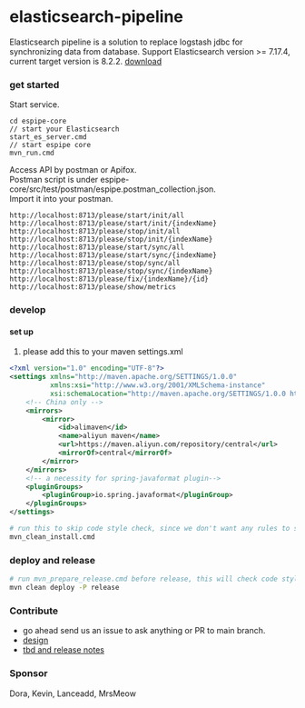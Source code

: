 # elasticsearch-pipeline
Elasticsearch pipeline is a solution to replace logstash jdbc for synchronizing data from database.
Support Elasticsearch version >= 7.17.4, current target version is 8.2.2.
[download](https://www.elastic.co/downloads/elasticsearch)

### get started
Start service.
```
cd espipe-core 
// start your Elasticsearch 
start_es_server.cmd
// start espipe core
mvn_run.cmd
```  
Access API by postman or Apifox.    
Postman script is under espipe-core/src/test/postman/espipe.postman_collection.json.    
Import it into your postman.    
```
http://localhost:8713/please/start/init/all
http://localhost:8713/please/start/init/{indexName}
http://localhost:8713/please/stop/init/all
http://localhost:8713/please/stop/init/{indexName}
http://localhost:8713/please/start/sync/all
http://localhost:8713/please/start/sync/{indexName}
http://localhost:8713/please/stop/sync/all
http://localhost:8713/please/stop/sync/{indexName}
http://localhost:8713/please/fix/{indexName}/{id}
http://localhost:8713/please/show/metrics   
``` 

### develop
#### set up
1. please add this to your maven settings.xml
```xml
<?xml version="1.0" encoding="UTF-8"?>
<settings xmlns="http://maven.apache.org/SETTINGS/1.0.0"
          xmlns:xsi="http://www.w3.org/2001/XMLSchema-instance"
          xsi:schemaLocation="http://maven.apache.org/SETTINGS/1.0.0 http://maven.apache.org/xsd/settings-1.0.0.xsd">
    <!-- China only -->
    <mirrors>
        <mirror>
            <id>alimaven</id>
            <name>aliyun maven</name>
            <url>https://maven.aliyun.com/repository/central</url>
            <mirrorOf>central</mirrorOf>
        </mirror>
    </mirrors>
    <!-- a necessity for spring-javaformat plugin-->
	<pluginGroups>
		<pluginGroup>io.spring.javaformat</pluginGroup>
	</pluginGroups>
</settings>
```

```bash
# run this to skip code style check, since we don't want any rules to slow our developing speed.
mvn_clean_install.cmd
```

### deploy and release
```bash 
# run mvn_prepare_release.cmd before release, this will check code style
mvn clean deploy -P release
```

### Contribute
- go ahead send us an issue to ask anything or PR to main branch.
- [design](/doc/design.md)
- [tbd and release notes](/doc/releases.md)

### Sponsor

Dora, Kevin, Lanceadd, MrsMeow